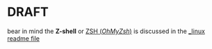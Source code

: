 # DRAFT

bear in mind the **Z-shell** or [ZSH (*OhMyZsh*)](https://github.com/ohmyzsh/ohmyzsh) is discussed in the [_linux readme file](/SLIT-projects/02-Operating_Systems/_linux/readme.md)